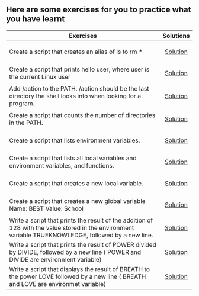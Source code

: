 ## Here are some exercises for you to practice what you have learnt
|    Exercises                                                      | Solutions |
| -------------                                                     |:-------------:|
| Create a script that creates an alias of  ls to rm *| <a href="../0x03-shell_variables_expansions/0-alias"><p>Solution</p></a>     |
| Create a script that prints hello user, where user is the current Linux user| <a href="../0x03-shell_variables_expansions/1-hello_you"><p>Solution</p></a>     |
| Add /action to the PATH. /action should be the last directory the shell looks into when looking for a program.| <a href="../0x03-shell_variables_expansions/2-path"><p>Solution</p></a>     |
|Create a script that counts the number of directories in the PATH.| <a href="../0x03-shell_variables_expansions/3-paths"><p>Solution</p></a> |
|Create a script that lists environment variables.| <a href="../0x03-shell_variables_expansions/4-global_variables"><p>Solution</p></a>     |
|Create a script that lists all local variables and environment variables, and functions.| <a href="../0x03-shell_variables_expansions/5-local_variables"><p>Solution</p></a>     |
|Create a script that creates a new local variable.| <a href="../0x03-shell_variables_expansions/6-create_local_variables"><p>Solution</p></a>|
|Create a script that creates a new global variable Name: BEST Value: School| <a href="../0x03-shell_variables_expansions/7-create_global_variables"><p>Solution</p><a>|
|Write a script that prints the result of the addition of 128 with the value stored in the environment variable TRUEKNOWLEDGE, followed by a new line.| <a href="../0x03-shell_variables_expansions/8-true_knowledge"><p>Solution</p></a>|
|Write a script that prints the result of POWER divided by DIVIDE, followed by a new line ( POWER and DIVIDE are environment variable)| <a href="../0x03-shell_variables_expansions/9-divide_and_rule"><p>Solution</p></a>|
|Write a script that displays the result of BREATH to the power LOVE followed by a new line ( BREATH and LOVE are environmet variable)| <a href="../0x03-shell_variables_expansions/10-love_exponent_breath"><p>Solution</p></a>|